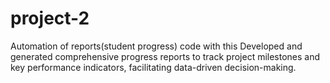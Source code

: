 # project-2
Automation of reports(student progress) code with this Developed and generated comprehensive progress reports to track project milestones and key performance indicators, facilitating data-driven decision-making.
